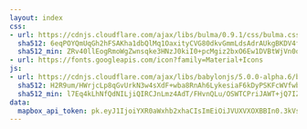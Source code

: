 ```yaml
---
layout: index
css:
- url: https://cdnjs.cloudflare.com/ajax/libs/bulma/0.9.1/css/bulma.css
  sha512: 6eqPOYQmUqGh2hFSAKha1dbQlMq1OaxityCVG80dkvGmmLdsAdrAUkgBKDV4fpAT/xOUdkB6uupudSbCwyoJPQ==
  sha512_min: ZRv40llEogRmoWgZwnsqke3HNzJ0kiI0+pcMgiz2bxO6Ew1DVBtWjVn0qjrXdT3+u+pSN36gLgmJiiQ3cQtyzA==
- url: https://fonts.googleapis.com/icon?family=Material+Icons
js:
- url: https://cdnjs.cloudflare.com/ajax/libs/babylonjs/5.0.0-alpha.6/babylon.js
  sha512: H2R9um/HWrjcLp8qGvUrkN3w4sXdF+wba8RnAh6LykesiaF6kDyPSKFcWVfwbt7k/SlGotCVgVXllXUjah//oA==
  sha512_min: l7Eq4kLhNfQdNILjiQIRCJnLmz4AdT/FHvnQLu/OSWTCPriJAWT+jQ7IZ9CdKoX7rveYlI1YyzHR7gTPpyiHzA==
data:
  mapbox_api_token: pk.eyJ1IjoiYXR0aWxhb2xhaCIsImEiOiJVUXVXOXBBIn0.3kVsQJB-q0rnLfbmxvM-zg
---
```

